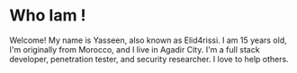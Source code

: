 # Who Iam !

Welcome! My name is Yasseen, also known as Elid4rissi.
I am 15 years old, I'm originally from Morocco, and I live in Agadir City.
I'm a full stack developer, penetration tester, and security researcher. I love to help others.
